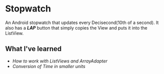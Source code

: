 # Stopwatch
An Android stopwatch that updates every Decisecond(10th of a second). It also has a ***LAP*** button that simply copies the View and
puts it into the ListView.

## What I've learned ##
* *How to work with ListViews and ArrayAdapter*
* *Conversion of Time in smaller units*
